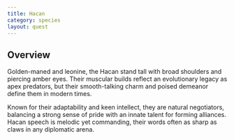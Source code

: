 ```yaml
---
title: Hacan 
category: species
layout: quest
---
```


## Overview

Golden-maned and leonine, the Hacan stand tall with broad shoulders and piercing amber eyes. Their muscular builds reflect an evolutionary legacy as apex predators, but their smooth-talking charm and poised demeanor define them in modern times. 

Known for their adaptability and keen intellect, they are natural negotiators, balancing a strong sense of pride with an innate talent for forming alliances. Hacan speech is melodic yet commanding, their words often as sharp as claws in any diplomatic arena.

